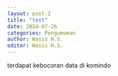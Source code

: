 ```yaml
---
layout: post-2
title: "test"
date: 2024-07-26
categories: Pengumuman
author: Wasis H.S.
editor: Wasis H.S.
---
```


terdapat kebocoran data di komindo
